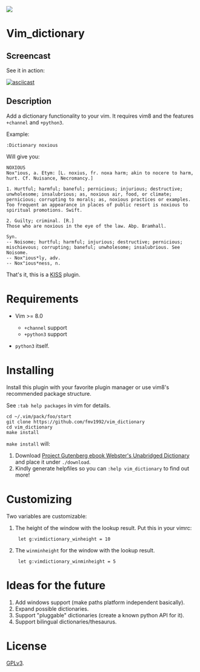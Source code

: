 ![](https://travis-ci.org/fmv1992/vim_dictionary.svg?branch=dev)

# Vim_dictionary

## Screencast

See it in action:

[![asciicast](https://asciinema.org/a/s9Gk1QCcPBwjM4OAxViNIlUoR.png)](https://asciinema.org/a/s9Gk1QCcPBwjM4OAxViNIlUoR)

## Description

Add a dictionary functionality to your vim. It requires vim8 and the features `+channel` and `+python3`.

Example:

    :Dictionary noxious

Will give you:

    NOXIOUS
    Nox"ious, a. Etym: [L. noxius, fr. noxa harm; akin to nocere to harm,
    hurt. Cf. Nuisance, Necromancy.]

    1. Hurtful; harmful; baneful; pernicious; injurious; destructive;
    unwholesome; insalubrious; as, noxious air, food, or climate;
    pernicious; corrupting to morals; as, noxious practices or examples.
    Too frequent an appearance in places of public resort is noxious to
    spiritual promotions. Swift.

    2. Guilty; criminal. [R.]
    Those who are noxious in the eye of the law. Abp. Bramhall.

    Syn.
    -- Noisome; hurtful; harmful; injurious; destructive; pernicious;
    mischievous; corrupting; baneful; unwholesome; insalubrious. See
    Noisome.
    -- Nox"ious*ly, adv.
    -- Nox"ious*ness, n.

That's it, this is a [KISS](https://en.wikipedia.org/wiki/KISS_principle) plugin.

# Requirements

* Vim >= 8.0
    * `+channel` support
    * `+python3` support

* `python3` itself.

# Installing

Install this plugin with your favorite plugin manager or use vim8's recommended package structure.

See `:tab help packages` in vim for details.

    cd ~/.vim/pack/foo/start
    git clone https://github.com/fmv1992/vim_dictionary
    cd vim_dictionary
    make install

`make install` will:

1. Download [Project Gutenberg ebook Webster's Unabridged Dictionary](http://www.gutenberg.org/ebooks/29765) and place it under `./download`.
1. Kindly generate helpfiles so you can `:help vim_dictionary` to find out more!

# Customizing

Two variables are customizable:

1. The height of the window with the lookup result. Put this in your vimrc:

        let g:vimdictionary_winheight = 10

1. The `winminheight` for the window with the lookup result.

        let g:vimdictionary_winminheight = 5

# Ideas for the future

1. Add windows support (make paths platform independent basically).
1. Expand possible dictionaries.
1. Support "pluggable" dictionaries (create a known python API for it).
1. Support bilingual dictionaries/thesaurus.

# License

[GPLv3](https://www.gnu.org/licenses/gpl-3.0.en.html).

<!---
# Advanced

## Testing

1. [✓] Stress test.
1. [✓] First word.
1. [✓] Last word.
1. [✓] Random words.

## TODO
--->
